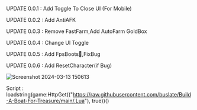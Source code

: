 UPDATE 0.0.1 : Add Toggle To Close UI (For Mobile)

UPDATE 0.0.2 : Add AntiAFK

UPDATE 0.0.3 : Remove FastFarm,Add AutoFarm GoldBox

UPDATE 0.0.4 : Change UI Toggle

UPDATE 0.0.5 : Add FpsBoots🚀,FixBug

UPDATE 0.0.6 : Add ResetCharacter(if Bug)

![Screenshot 2024-03-13 150613](https://github.com/buslate/Build-A-Boat-For-Treasure/assets/113223653/387f928c-7716-4c1c-a194-8ae89da5c14e)

Script : loadstring(game:HttpGet(("https://raw.githubusercontent.com/buslate/Build-A-Boat-For-Treasure/main/.Lua"), true))()
